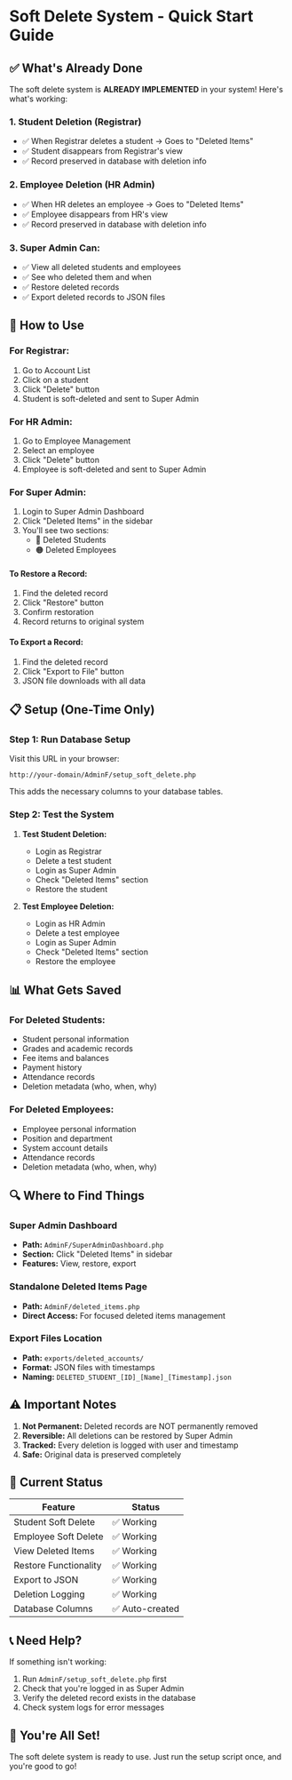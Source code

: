 # Soft Delete System - Quick Start Guide

## ✅ What's Already Done

The soft delete system is **ALREADY IMPLEMENTED** in your system! Here's what's working:

### 1. Student Deletion (Registrar)
- ✅ When Registrar deletes a student → Goes to "Deleted Items"
- ✅ Student disappears from Registrar's view
- ✅ Record preserved in database with deletion info

### 2. Employee Deletion (HR Admin)
- ✅ When HR deletes an employee → Goes to "Deleted Items"
- ✅ Employee disappears from HR's view
- ✅ Record preserved in database with deletion info

### 3. Super Admin Can:
- ✅ View all deleted students and employees
- ✅ See who deleted them and when
- ✅ Restore deleted records
- ✅ Export deleted records to JSON files

## 🚀 How to Use

### For Registrar:
1. Go to Account List
2. Click on a student
3. Click "Delete" button
4. Student is soft-deleted and sent to Super Admin

### For HR Admin:
1. Go to Employee Management
2. Select an employee
3. Click "Delete" button
4. Employee is soft-deleted and sent to Super Admin

### For Super Admin:
1. Login to Super Admin Dashboard
2. Click "Deleted Items" in the sidebar
3. You'll see two sections:
   - 🔴 Deleted Students
   - 🟠 Deleted Employees

#### To Restore a Record:
1. Find the deleted record
2. Click "Restore" button
3. Confirm restoration
4. Record returns to original system

#### To Export a Record:
1. Find the deleted record
2. Click "Export to File" button
3. JSON file downloads with all data

## 📋 Setup (One-Time Only)

### Step 1: Run Database Setup
Visit this URL in your browser:
```
http://your-domain/AdminF/setup_soft_delete.php
```

This adds the necessary columns to your database tables.

### Step 2: Test the System
1. **Test Student Deletion:**
   - Login as Registrar
   - Delete a test student
   - Login as Super Admin
   - Check "Deleted Items" section
   - Restore the student

2. **Test Employee Deletion:**
   - Login as HR Admin
   - Delete a test employee
   - Login as Super Admin
   - Check "Deleted Items" section
   - Restore the employee

## 📊 What Gets Saved

### For Deleted Students:
- Student personal information
- Grades and academic records
- Fee items and balances
- Payment history
- Attendance records
- Deletion metadata (who, when, why)

### For Deleted Employees:
- Employee personal information
- Position and department
- System account details
- Attendance records
- Deletion metadata (who, when, why)

## 🔍 Where to Find Things

### Super Admin Dashboard
- **Path:** `AdminF/SuperAdminDashboard.php`
- **Section:** Click "Deleted Items" in sidebar
- **Features:** View, restore, export

### Standalone Deleted Items Page
- **Path:** `AdminF/deleted_items.php`
- **Direct Access:** For focused deleted items management

### Export Files Location
- **Path:** `exports/deleted_accounts/`
- **Format:** JSON files with timestamps
- **Naming:** `DELETED_STUDENT_[ID]_[Name]_[Timestamp].json`

## ⚠️ Important Notes

1. **Not Permanent:** Deleted records are NOT permanently removed
2. **Reversible:** All deletions can be restored by Super Admin
3. **Tracked:** Every deletion is logged with user and timestamp
4. **Safe:** Original data is preserved completely

## 🎯 Current Status

| Feature | Status |
|---------|--------|
| Student Soft Delete | ✅ Working |
| Employee Soft Delete | ✅ Working |
| View Deleted Items | ✅ Working |
| Restore Functionality | ✅ Working |
| Export to JSON | ✅ Working |
| Deletion Logging | ✅ Working |
| Database Columns | ✅ Auto-created |

## 📞 Need Help?

If something isn't working:
1. Run `AdminF/setup_soft_delete.php` first
2. Check that you're logged in as Super Admin
3. Verify the deleted record exists in the database
4. Check system logs for error messages

## 🎉 You're All Set!

The soft delete system is ready to use. Just run the setup script once, and you're good to go!
